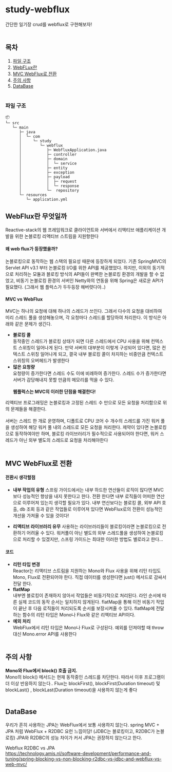 # study-webflux
간단한 일기장 crud를 webflux로 구현해보자!
<br/></br>

## 목차

1. [파일 구조](#파일-구조)
2. [WebFLux란](#WebFlux란-무엇일까)
3. [MVC WebFlux로 전환](#MVC-WebFlux로-전환)
4. [주의 사항](#주의-사항)
5. [DataBase](#DataBase)
<br/></br>
### 파일 구조

```
📦
└─ src
   └─ main
      ├─ java
      │  └─ com
      │     └─ study
      │        └─ webflux
      │           ├─ WebfluxApplication.java
      │           ├─ controller
      │           ├─ domain
      │           │  └─ service
      │           ├─ entity
      │           ├─ exception
      │           ├─ payload
      │           │  ├─ request
      │           │  └─ response
      │           └─  repository
      └─ resources
         └─ application.yml		
```

## WebFlux란 무엇일까
Reactive-stack의 웹 프레임워크로 클라이언트와 서버에서 리액티브 애플리케이션 개발을 위한 논블로킹 리액티브 스트림을 지원항한다              

#### 왜 web flux가 등장했을까?
 논블로킹으로 동작하는 웹 스택의 필요성 때문에 등장하게 되었다. 기존 SpringMVC의 Servlet API v3.1 부터 논블로킹 I/O를 위한 API를 제공했었다. 하지만, 이외의 동기적으로 처리하는 모듈과 블로킹 방식의 API들이 완벽한 논블로킹 환경의 개발을 할 수 없었고, 비동기 논블로킹 환경의 서버인 Netty와의 연동을 위해 Spring은 새로운 API가 필요했다. (그래서 웹 플럭스가 두두등장 해버렷다아..)    

#### MVC vs WebFlux      
MVC는 하나의 요청에 대해 하나의 스레드가 쓰인다. 그래서 다수의 요청을 대비하여 미리 스레드 풀을 생성해놓으며, 각 요청마다 스레드를 할당하여 처리한다. 
이 방식은 아래와 같은 문제가 생긴다.
- **블로킹 콜**          
동작중인 스레드가 블로킹 상태가 되면 다른 스레드에서 CPU 사용을 위해 컨텍스트 스위칭이 일어나게 된다. 만약 서버의 대부분이 이렇게 구성되어 있다면, 많은 컨텍스트 스위칭 일어나게 되고, 결국 내부 블로킹 콜이 차지하는 비중만큼 컨텍스트 스위칭의 오버헤드가 발생한다
- **많은 요청량**         
요청량이 증가한다면 스레드 수도 이에 비례하여 증가한다. 스레드 수가 증가한다면 서버가 감당해내지 못할 만큼의 메모리를 먹을 수 있다.
<br/></br>
**웹플럭스는 MVC의 이러한 단점을 해결한다!**

리액티브 프로그래밍은 논블로킹과 고정된 스레드 수 만으로 모든 요청을 처리함으로 위의 문제들을 해결한다.<br/>       
서버는 스레드 한 개로 운영하며, 디폴트로 CPU 코어 수 개수의 스레드를 가진 워커 풀을 생성하여 해당 워커 풀 내의 스레드로 모든 요청을 처리한다. 제약이 있다면 논블로킹으로 동작하여야만 하며, 블로킹 라이브러리가 필수적으로 사용되어야 한다면, 워커 스레드가 아닌 외부 별도의 스레드로 요청을 처리해야한다
<br/></br>

## MVC WebFlux로 전환
#### 전환시 생각할점
- **내부 작업의 유형**
스프링 가이드에서는 내부 하드한 연산들이 로직이 많다면 MVC보다 성능적인 향상을 내지 못한다고 한다. 전환 한다면 내부 로직들이 어떠한 연산으로 이루어져 있는지 생각할 필요가 있다. 내부 연산보다는 블로킹 콜,  외부 API 호출, db 조회 등과 같은 작업들로 이루어져 있다면 WebFlux로의 전환이 성능적인 개선을 가져올 수 있을 것이다!

- **리액티브 라이브러리 유무**
사용하는 라이브러리들이 블로킹이라면 논블로킹으로 전환하기 어려울 수 있다. 워커풀이 아닌 별도의 외부 스레드풀을 생성하여 논블로킹으로 처리할 수 있겠지만, 스프링 가이드는 최대한 이러한 방법도 별로라고 한다...

#### 코드
- **리턴 타입 변경**                         
Reactor는 리액티브 스트림을 지원하는 Mono와 Flux 사용을 위해 리턴 타입도 Mono, Flux로 전환되어야 한다. 직접 데이터를 생성한다면 just() 메서드로 감싸서 전달 한다.
- **flatMap**           
내부엔 블로킹이 존재하지 않아서 작업들은 비동기적으로 처리된다. 라인 순서에 따른 실제 코드의 동작 순서는 일치하지 않게된다. flatMap을 통해 이전 비동기 작업이 끝난 후 다음 로직들이 처리되도록 순서를 보장시켜줄 수 있다. flatMap에 전달하는 함수의 리턴 타입은 Mono나 Flux와 같은 리액티브 API이다.
- **예외 처리**           
WebFlux에서 리턴 타입은 Mono나 Flux로 구성된다. 예외를 던져야할 때 throw 대신 Mono.error API를 사용한다
<br/></br>

## 주의 사항
**Mono와 Flux에서 block() 호출 금지.**     
Mono의 block() 메서드는 현재 동작중인 스레드를 차단한다. 따라서 이후 프로그램이 더 이상 반응하지 않는다..
Flux는 blockFirst(), blockFirst(Duration timeout) 및 blockLast() , blockLast(Duration timeout)을 사용하지 않는게 좋다
<br/></br>

## DataBase
우리가 흔히 사용하는 JPA는 WebFlux에서 보통 사용하지 않는다. spring MVC + JPA 처럼 WebFlux + R2DBC 요런 느낌이당! (JDBC는 블로킹이고, R2DBC가 논블로킹) JPA와 R2DBC의 성능 차이가 커서 JPA는 권장하지 않는다고 한다.<br/>

Webflux R2DBC vs JPA <br/>  https://technology.amis.nl/software-development/performance-and-tuning/spring-blocking-vs-non-blocking-r2dbc-vs-jdbc-and-webflux-vs-web-mvc/



